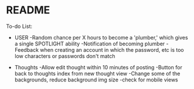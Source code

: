 # README

To-do List:

* USER
-Random chance per X hours to become a 'plumber,' which gives a single SPOTLIGHT ability
-Notification of becoming plumber
-Feedback when creating an account in which the password, etc is too low characters or passwords don't match

* Thoughts
-Allow edit thought within 10 minutes of posting
-Button for back to thoughts index from new thought view
-Change some of the backgrounds, reduce background img size
-check for mobile views